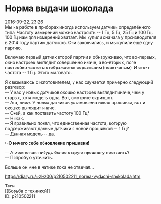 Норма выдачи шоколада
======================

   
 2016-09-22, 23:26   
  Мы на работе в приборах иногда используем датчики определённого типа. Частоту измерений можно настроить -- 1 Гц, 5 Гц, 25 Гц и 100 Гц. 100 Гц нам для измерений хватает. Мы купили сначала у производителя в 2014 году партию датчиков. Они закончились, и мы купили ещё одну партию.   
   
 Включаю первый датчик второй партии и обнаруживаю, что во-первых, окно настроек выглядит совершенно иначе, а во-вторых, поле настройки частоты отображается серьеньким (неактивным). И стоит частота -- 1 Гц. Этого маловато.   
   
 Я связываюсь с изготовителем, у нас случается примерно следующий разговор:   
 -- У нас у новых датчиков окошко настроек выглядит иначе, чем у старых, хотя модель одна. Вот, смотрите скриншот.   
 -- Ага, вижу. У новых датчиков установлена новая прошивка, вот и окошко выглядит иначе.   
 -- Окей, а как поставить частоту 100 Гц?   
 -- Никак.   
 -- Я правильно понял, что единственная частота, которую поддерживают данные датчики с новой прошивкой -- 1 Гц?   
 -- Данная модель -- да.   
   
  **:-О ничего себе обновление прошивки!**    
   
 -- А можно как-нибудь более старую прошивку поставить?   
 -- Попробую уточнить.   
   
 Больше он мне в чатике пока не отвечал...   
    
 <https://diary.ru/~zHz00/p210502211_norma-vydachi-shokolada.htm>   
   
 Теги:   
 [[Борьба с техникой]]   
 ID: p210502211